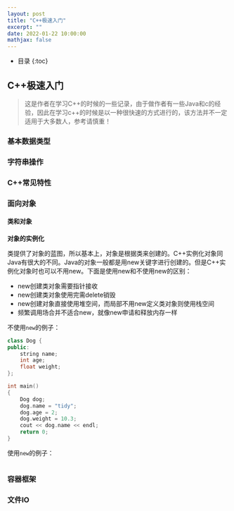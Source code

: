 ```yaml
---
layout: post
title: "C++极速入门"
excerpt: ""
date: 2022-01-22 10:00:00
mathjax: false
---
```


* 目录
{:toc}

<!-- <style>
.wrap {
    max-width: 900px;
}
p {
    font-family: sans-serif;
    font-size: 15px;
    font-weight: 300;
    overflow-wrap: break-word; /* allow wrapping of very very long strings, like txids */
}
.post pre,
.post code {
    background-color: #fafafa;
    font-size: 13px; /* make code smaller for this post... */
}
pre {
 white-space: pre-wrap;       /* css-3 */
 white-space: -moz-pre-wrap;  /* Mozilla, since 1999 */
 white-space: -pre-wrap;      /* Opera 4-6 */
 white-space: -o-pre-wrap;    /* Opera 7 */
 word-wrap: break-word;       /* Internet Explorer 5.5+ */
}
</style> -->

## C++极速入门

> 这是作者在学习C++的时候的一些记录，由于做作者有一些Java和c的经验，因此在学习c++的时候是以一种很快速的方式进行的，该方法并不一定适用于大多数人，参考请慎重！

### 基本数据类型

### 字符串操作

### C++常见特性

### 面向对象

#### 类和对象

**对象的实例化**

类提供了对象的蓝图，所以基本上，对象是根据类来创建的。C++实例化对象同Java有很大的不同。Java的对象一般都是用new关键字进行创建的。但是C++实例化对象时也可以不用new。下面是使用new和不使用new的区别：

- new创建类对象需要指针接收
- new创建类对象使用完需delete销毁
- new创建对象直接使用堆空间，而局部不用new定义类对象则使用栈空间
- 频繁调用场合并不适合new，就像new申请和释放内存一样

不使用`new`的例子：

```c++
class Dog {
public:
    string name;
    int age;
    float weight;
};

int main()
{
    Dog dog;
    dog.name = "tidy";
    dog.age = 2;
    dog.weight = 10.3;
    cout << dog.name << endl;
    return 0;
}
```

使用`new`的例子：

```c++

```



### 容器框架

### 文件IO

